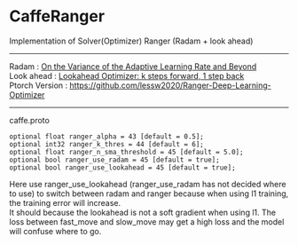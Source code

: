 # CaffeRanger
Implementation of Solver(Optimizer) Ranger
(Radam + look ahead)

****
Radam : [On the Variance of the Adaptive Learning Rate and Beyond](https://arxiv.org/abs/1904.11486)  
Look ahead : [Lookahead Optimizer: k steps forward, 1 step back](https://arxiv.org/abs/1907.08610)  
Ptorch Version : <https://github.com/lessw2020/Ranger-Deep-Learning-Optimizer> 

****

caffe.proto

```
optional float ranger_alpha = 43 [default = 0.5];
optional int32 ranger_k_thres = 44 [default = 6];
optional float ranger_n_sma_threshold = 45 [default = 5.0];
optional bool ranger_use_radam = 45 [default = true];
optional bool ranger_use_lookahead = 45 [default = true];
```

Here use ranger_use_lookahead (ranger_use_radam has not decided where to use) to switch between radam and ranger
because when using l1 training, the training error will increase.  
It should because the lookahead is not a soft gradient when using l1. The loss between fast_move and slow_move may get a high loss and the model will confuse where to go.

